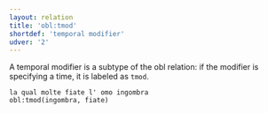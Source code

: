 ```yaml
---
layout: relation
title: 'obl:tmod'
shortdef: 'temporal modifier'
udver: '2'
---
```


A temporal modifier is a subtype of the obl relation: if the modifier is specifying a time, it is labeled as <code>tmod</code>.

~~~ sdparse
la qual molte fiate l' omo ingombra
obl:tmod(ingombra, fiate)
~~~
